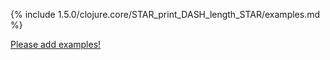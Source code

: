{% include 1.5.0/clojure.core/STAR_print_DASH_length_STAR/examples.md %}

[Please add examples!](https://github.com/arrdem/grimoire/edit/master/_includes/1.6.0/clojure.core/STAR_print_DASH_length_STAR/examples.md)
